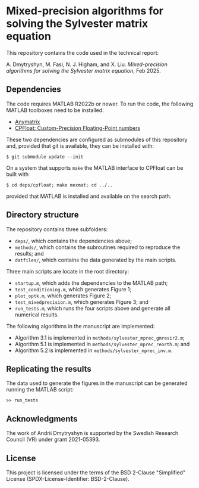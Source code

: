 # Mixed-precision algorithms for solving the Sylvester matrix equation

This repository contains the code used in the technical report:

A. Dmytryshyn, M. Fasi, N. J. Higham, and X. Liu. *Mixed-precision algorithms for solving the Sylvester matrix equation*, Feb 2025.

## Dependencies

The code requires MATLAB R2022b or newer. To run the code, the following MATLAB toolboxes need to be installed:

- [Anymatrix](https://github.com/north-numerical-computing/anymatrix)
- [CPFloat: Custom-Precision Floating-Point numbers](github.com/north-numerical-computing/cpfloat)

These two dependencies are configured as submodules of this repository and, provided that git is available, they can be installed with:
```
$ git submodule update --init
```
On a system that supports `make` the MATLAB interface to CPFloat can be built with
```
$ cd deps/cpfloat; make mexmat; cd ../..
```
provided that MATLAB is installed and available on the search path.

## Directory structure

The repository contains three subfolders:

- `deps/`, which contains the dependencies above;
- `methods/`, which contains the subroutines required to reproduce the results; and
- `datfiles/`, which contains the data generated by the main scripts.

Three main scripts are locate in the root directory:

- `startup.m`, which adds the dependencies to the MATLAB path;
- `test_conditioning.m`, which generates Figure 1;
- `plot_optk.m`, which generates Figure 2;
- `test_mixedprecision.m`, which generates Figure 3; and
- `run_tests.m`, which runs the four scripts above and generate all numerical results.

The following algorithms in the manuscript are implemented:

- Algorithm 3.1 is implemented in `methods/sylvester_mprec_gmresir2.m`;
- Algorithm 5.1 is implemented in `methods/sylvester_mprec_reorth.m`; and
- Algorithm 5.2 is implemented in `methods/sylvester_mprec_inv.m`.

## Replicating the results

The data used to generate the figures in the manuscript can be generated running the MATLAB script:

```
>> run_tests
```

## Acknowledgments

The work of Andrii Dmytryshyn is supported by the Swedish Research Council (VR) under grant 2021-05393.

## License

This project is licensed under the terms of the BSD 2-Clause "Simplified" License (SPDX-License-Identifier: BSD-2-Clause).

